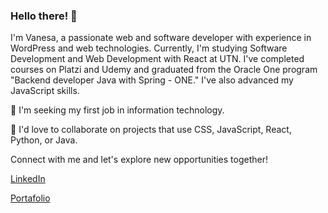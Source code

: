 ### Hello there! 👋

I'm Vanesa, a passionate web and software developer with experience in WordPress and web technologies. Currently, I'm studying Software Development and Web Development with React at UTN. I've completed courses on Platzi and Udemy and graduated from the Oracle One program "Backend developer Java with Spring - ONE." I've also advanced my JavaScript skills.

💼 I'm seeking my first job in information technology.

🚀 I'd love to collaborate on projects that use CSS, JavaScript, React, Python, or Java.

Connect with me and let's explore new opportunities together!

[LinkedIn](https://www.linkedin.com/in/soria-vanesa-webdesign/)

[Portafolio](https://vs-webdev.netlify.app)

<!---
VaneSDev/VaneSDev is a ✨ special ✨ repository because its `README.md` (this file) appears on your GitHub profile.
You can click the Preview link to take a look at your changes.
--->

